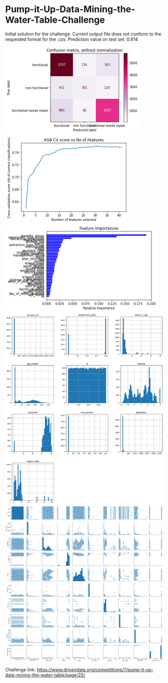 # Pump-it-Up-Data-Mining-the-Water-Table-Challenge

Initial solution for the challenge. Current output file does not conform to the requested format for the .csv.
Prediction value on test set: 0.814

<img src="images/Pump_it_challenge_Confusionmatrix.png" > 
<img src="images/Pump_it_challenge_RFECV.png" > 
<img src="images/Pump_it_feature_importance.png" >
<img src="images/Pump_it_challenge_Pairplot2.png" > 
<img src="images/Pump_it_challenge_Pairplot.png" > 

Challenge link: https://www.drivendata.org/competitions/7/pump-it-up-data-mining-the-water-table/page/25/
